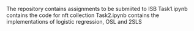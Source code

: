 The repository contains assignments to be submiited to ISB
Task1.ipynb contains the code for nft collection
Task2.ipynb contains the implementations of logistic regression, OSL and 2SLS
